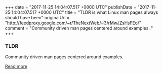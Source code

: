 +++
date = "2017-11-25 14:04:07.517 +0000 UTC"
publishDate = "2017-11-25 14:04:07.517 +0000 UTC"
title = "TLDR is what Linux man pages always should have been"
originalUrl = "http://feedproxy.google.com/~r/TheNextWeb/~3/rMwJZsHsFEo/"
comment = "Community driven man pages centered around examples. "
+++

### TLDR

Community driven man pages centered around examples. 

[Read more](http://feedproxy.google.com/~r/TheNextWeb/~3/rMwJZsHsFEo/)
